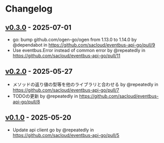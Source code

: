 # Changelog

## [v0.3.0](https://github.com/sacloud/eventbus-api-go/compare/v0.2.0...v0.3.0) - 2025-07-01
- go: bump github.com/ogen-go/ogen from 1.13.0 to 1.14.0 by @dependabot in https://github.com/sacloud/eventbus-api-go/pull/9
- Use eventbus.Error instead of common error by @repeatedly in https://github.com/sacloud/eventbus-api-go/pull/11

## [v0.2.0](https://github.com/sacloud/eventbus-api-go/compare/v0.1.0...v0.2.0) - 2025-05-27
- メソッドの返り値の型等を他のライブラリと合わせる by @repeatedly in https://github.com/sacloud/eventbus-api-go/pull/7
- TODOの更新 by @repeatedly in https://github.com/sacloud/eventbus-api-go/pull/8

## [v0.1.0](https://github.com/sacloud/eventbus-api-go/commits/v0.1.0) - 2025-05-20
- Update api client go by @repeatedly in https://github.com/sacloud/eventbus-api-go/pull/5
